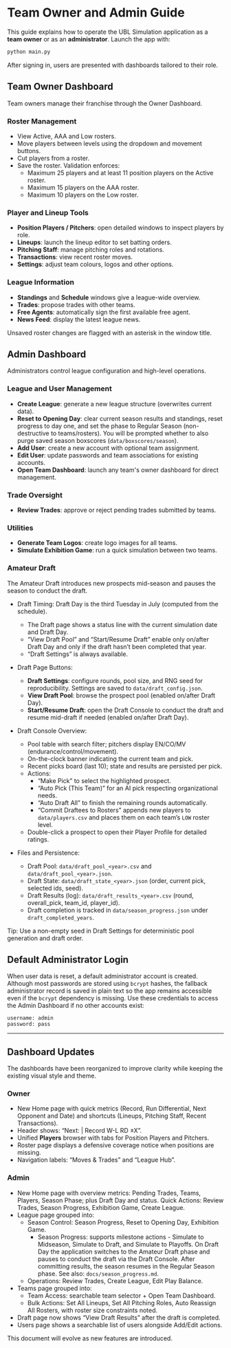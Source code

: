 # Team Owner and Admin Guide

This guide explains how to operate the UBL Simulation application as a **team owner** or as an **administrator**. Launch the app with:

```bash
python main.py
```

After signing in, users are presented with dashboards tailored to their role.

## Team Owner Dashboard

Team owners manage their franchise through the Owner Dashboard.

### Roster Management
- View Active, AAA and Low rosters.
- Move players between levels using the dropdown and movement buttons.
- Cut players from a roster.
- Save the roster. Validation enforces:
  - Maximum 25 players and at least 11 position players on the Active roster.
  - Maximum 15 players on the AAA roster.
  - Maximum 10 players on the Low roster.

### Player and Lineup Tools
- **Position Players / Pitchers**: open detailed windows to inspect players by role.
- **Lineups**: launch the lineup editor to set batting orders.
- **Pitching Staff**: manage pitching roles and rotations.
- **Transactions**: view recent roster moves.
- **Settings**: adjust team colours, logos and other options.

### League Information
- **Standings** and **Schedule** windows give a league-wide overview.
- **Trades**: propose trades with other teams.
- **Free Agents**: automatically sign the first available free agent.
- **News Feed**: display the latest league news.

Unsaved roster changes are flagged with an asterisk in the window title.

## Admin Dashboard

Administrators control league configuration and high-level operations.

### League and User Management
- **Create League**: generate a new league structure (overwrites current data).
 - **Reset to Opening Day**: clear current season results and standings, reset progress to day one, and set the phase to Regular Season (non-destructive to teams/rosters). You will be prompted whether to also purge saved season boxscores (`data/boxscores/season`).
- **Add User**: create a new account with optional team assignment.
- **Edit User**: update passwords and team associations for existing accounts.
- **Open Team Dashboard**: launch any team's owner dashboard for direct management.

### Trade Oversight
- **Review Trades**: approve or reject pending trades submitted by teams.

### Utilities
- **Generate Team Logos**: create logo images for all teams.
- **Simulate Exhibition Game**: run a quick simulation between two teams.

### Amateur Draft
The Amateur Draft introduces new prospects mid-season and pauses the season to conduct the draft.

- Draft Timing: Draft Day is the third Tuesday in July (computed from the schedule).
  - The Draft page shows a status line with the current simulation date and Draft Day.
  - “View Draft Pool” and “Start/Resume Draft” enable only on/after Draft Day and only if the draft hasn’t been completed that year.
  - “Draft Settings” is always available.

- Draft Page Buttons:
  - **Draft Settings**: configure rounds, pool size, and RNG seed for reproducibility. Settings are saved to `data/draft_config.json`.
  - **View Draft Pool**: browse the prospect pool (enabled on/after Draft Day).
  - **Start/Resume Draft**: open the Draft Console to conduct the draft and resume mid-draft if needed (enabled on/after Draft Day).

- Draft Console Overview:
  - Pool table with search filter; pitchers display EN/CO/MV (endurance/control/movement).
  - On-the-clock banner indicating the current team and pick.
  - Recent picks board (last 10); state and results are persisted per pick.
  - Actions:
    - “Make Pick” to select the highlighted prospect.
    - “Auto Pick (This Team)” for an AI pick respecting organizational needs.
    - “Auto Draft All” to finish the remaining rounds automatically.
    - “Commit Draftees to Rosters” appends new players to `data/players.csv` and places them on each team’s `LOW` roster level.
  - Double-click a prospect to open their Player Profile for detailed ratings.

- Files and Persistence:
  - Draft Pool: `data/draft_pool_<year>.csv` and `data/draft_pool_<year>.json`.
  - Draft State: `data/draft_state_<year>.json` (order, current pick, selected ids, seed).
  - Draft Results (log): `data/draft_results_<year>.csv` (round, overall_pick, team_id, player_id).
  - Draft completion is tracked in `data/season_progress.json` under `draft_completed_years`.

Tip: Use a non-empty seed in Draft Settings for deterministic pool generation and draft order.

## Default Administrator Login
When user data is reset, a default administrator account is created. Although
most passwords are stored using `bcrypt` hashes, the fallback administrator
record is saved in plain text so the app remains accessible even if the
`bcrypt` dependency is missing. Use these credentials to access the Admin
Dashboard if no other accounts exist:

```
username: admin
password: pass
```

---
## Dashboard Updates

The dashboards have been reorganized to improve clarity while keeping the
existing visual style and theme.

### Owner
- New Home page with quick metrics (Record, Run Differential, Next Opponent
  and Date) and shortcuts (Lineups, Pitching Staff, Recent Transactions).
- Header shows: “Next: <opponent> <date> | Record W-L RD ±X”.
- Unified **Players** browser with tabs for Position Players and Pitchers.
- Roster page displays a defensive coverage notice when positions are missing.
- Navigation labels: “Moves & Trades” and “League Hub”.

### Admin
- New Home page with overview metrics: Pending Trades, Teams, Players,
  Season Phase; plus Draft Day and status. Quick Actions: Review Trades,
  Season Progress, Exhibition Game, Create League.
- League page grouped into:
  - Season Control: Season Progress, Reset to Opening Day, Exhibition Game.
    - Season Progress: supports milestone actions - Simulate to Midseason,
      Simulate to Draft, and Simulate to Playoffs. On Draft Day the
      application switches to the Amateur Draft phase and pauses to conduct
      the draft via the Draft Console. After committing results, the season
      resumes in the Regular Season phase. See also: `docs/season_progress.md`.
  - Operations: Review Trades, Create League, Edit Play Balance.
- Teams page grouped into:
  - Team Access: searchable team selector + Open Team Dashboard.
  - Bulk Actions: Set All Lineups, Set All Pitching Roles, Auto Reassign
    All Rosters, with roster size constraints noted.
- Draft page now shows “View Draft Results” after the draft is completed.
- Users page shows a searchable list of users alongside Add/Edit actions.

This document will evolve as new features are introduced.
